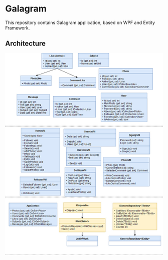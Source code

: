 # Galagram
This repository contains Galagram application, based on WPF and Entity Framework.

## Architecture

<p align="center">
  <img src="/Images/Galagram arch.jpg">
</p>
